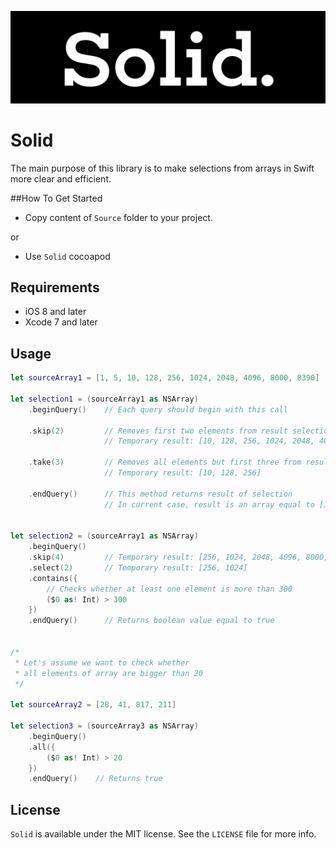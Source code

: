 <p align="center" >
<img src="https://github.com/igormatyushkin014/Solid/blob/master/Logo/logo-1024-300.png" alt="Solid" title="Solid">
</p>

# Solid

The main purpose of this library is to make selections from arrays in Swift more clear and efficient.

##How To Get Started

- Copy content of `Source` folder to your project.

or

- Use `Solid` cocoapod

## Requirements

* iOS 8 and later
* Xcode 7 and later

## Usage

```swift
let sourceArray1 = [1, 5, 10, 128, 256, 1024, 2048, 4096, 8000, 8390]

let selection1 = (sourceArray1 as NSArray)
    .beginQuery()    // Each query should begin with this call

    .skip(2)         // Removes first two elements from result selection
                     // Temporary result: [10, 128, 256, 1024, 2048, 4096, 8000, 8390]

    .take(3)         // Removes all elements but first three from result selection
                     // Temporary result: [10, 128, 256]

    .endQuery()      // This method returns result of selection
                     // In current case, result is an array equal to [10, 128, 256]


let selection2 = (sourceArray1 as NSArray)
    .beginQuery()
    .skip(4)         // Temporary result: [256, 1024, 2048, 4096, 8000, 8390]
    .select(2)       // Temporary result: [256, 1024]
    .contains({
        // Checks whether at least one element is more than 300
        ($0 as! Int) > 300
    })
    .endQuery()      // Returns boolean value equal to true


/*
 * Let's assume we want to check whether
 * all elements of array are bigger than 20
 */

let sourceArray2 = [28, 41, 817, 211]

let selection3 = (sourceArray3 as NSArray)
    .beginQuery()
    .all({
        ($0 as! Int) > 20
    })
    .endQuery()    // Returns true

```

## License

`Solid` is available under the MIT license. See the `LICENSE` file for more info.
